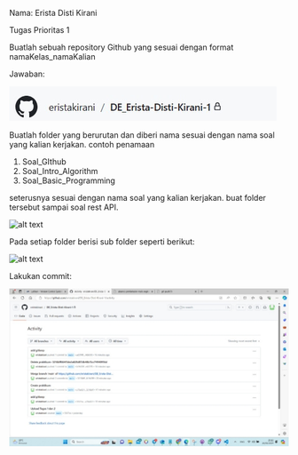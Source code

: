 ﻿Nama: Erista Disti Kirani 

Tugas Prioritas 1 

Buatlah sebuah repository Github yang sesuai dengan  format namaKelas\_namaKalian 

Jawaban: 

![alt text](../screenshots/screenshots-repository-github-namakelas-nama.jpeg)

Buatlah folder yang berurutan dan diberi nama sesuai dengan nama soal yang kalian kerjakan. contoh penamaan

1. Soal\_GIthub
1. Soal\_Intro\_Algorithm
1. Soal\_Basic\_Programming

seterusnya sesuai dengan nama soal yang kalian kerjakan. buat folder tersebut sampai soal rest API.

![alt text](../screenshots/screenshots-folder-berurutan.png)

Pada setiap folder berisi sub folder seperti berikut:

![alt text](../screenshots/screenshots-sub-folder.png)

Lakukan commit: 

![alt text](../screenshots/screenshots-melakukan-commit.jpeg)

